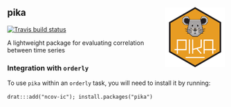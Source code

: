 ## pika <img src="inst/pika_hex.png" align="right" height="139" />

<!-- badges: start -->
[![Travis build status](https://travis-ci.com/mrc-ide/pika.svg?branch=master)](https://travis-ci.com/mrc-ide/pika)
<!-- badges: end -->

A lightweight package for evaluating correlation between time series

### Integration with `orderly`
To use `pika` within an `orderly` task, you will need to install it by running:

`drat:::add("ncov-ic"); install.packages("pika")`
